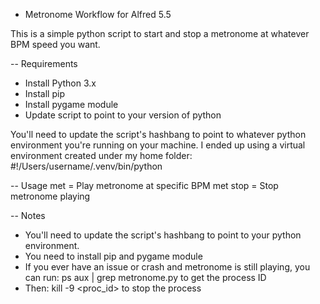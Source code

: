 - Metronome Workflow for Alfred 5.5

This is a simple python script to start and stop a metronome at whatever BPM speed you want.  

-- Requirements
* Install Python 3.x
* Install pip
* Install pygame module
* Update script to point to your version of python

You'll need to update the script's hashbang to point to whatever python environment you're running on your machine.  I ended up using a virtual environment created under my home folder: #!/Users/username/.venv/bin/python

-- Usage
met <bpm-value> = Play metronome at specific BPM
met stop        = Stop metronome playing

-- Notes
* You'll need to update the script's hashbang to point to your python environment.  
* You need to install pip and pygame module
* If you ever have an issue or crash and metronome is still playing, you can run:  ps aux | grep metronome.py   to get the process ID
* Then:  kill -9 <proc_id>    to stop the process

